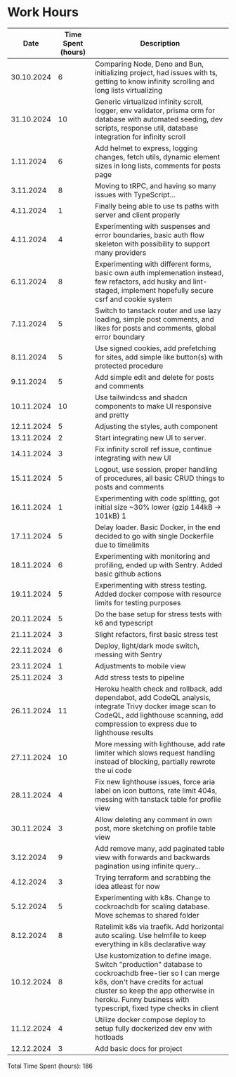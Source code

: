 # Work Hours

| Date       | Time Spent (hours) | Description                                                                                                                                                                                                                                         |
| ---------- | ------------------ | --------------------------------------------------------------------------------------------------------------------------------------------------------------------------------------------------------------------------------------------------- |
| 30.10.2024 | 6                  | Comparing Node, Deno and Bun, initializing project, had issues with ts, getting to know infinity scrolling and long lists virtualizing                                                                                                              |
| 31.10.2024 | 10                 | Generic virtualized infinity scroll, logger, env validator, prisma orm for database with automated seeding, dev scripts, response util, database integration for infinity scroll                                                                    |
| 1.11.2024  | 6                  | Add helmet to express, logging changes, fetch utils, dynamic element sizes in long lists, comments for posts page                                                                                                                                   |
| 3.11.2024  | 8                  | Moving to tRPC, and having so many issues with TypeScript...                                                                                                                                                                                        |
| 4.11.2024  | 1                  | Finally being able to use ts paths with server and client properly                                                                                                                                                                                  |
| 4.11.2024  | 4                  | Experimenting with suspenses and error boundaries, basic auth flow skeleton with possibility to support many providers                                                                                                                              |
| 6.11.2024  | 8                  | Experimenting with different forms, basic own auth implemenation instead, few refactors, add husky and lint-staged, implement hopefully secure csrf and cookie system                                                                               |
| 7.11.2024  | 5                  | Switch to tanstack router and use lazy loading, simple post comments, and likes for posts and comments, global error boundary                                                                                                                       |
| 8.11.2024  | 5                  | Use signed cookies, add prefetching for sites, add simple like button(s) with protected procedure                                                                                                                                                   |
| 9.11.2024  | 5                  | Add simple edit and delete for posts and comments                                                                                                                                                                                                   |
| 10.11.2024 | 10                 | Use tailwindcss and shadcn components to make UI responsive and pretty                                                                                                                                                                              |
| 12.11.2024 | 5                  | Adjusting the styles, auth component                                                                                                                                                                                                                |
| 13.11.2024 | 2                  | Start integrating new UI to server.                                                                                                                                                                                                                 |
| 14.11.2024 | 3                  | Fix infinity scroll ref issue, continue integrating with new UI                                                                                                                                                                                     |
| 15.11.2024 | 5                  | Logout, use session, proper handling of procedures, all basic CRUD things to posts and comments                                                                                                                                                     |
| 16.11.2024 | 1                  | Experimenting with code splitting, got initial size ~30% lower (gzip 144kB -> 101kB) 1                                                                                                                                                              |
| 17.11.2024 | 5                  | Delay loader. Basic Docker, in the end decided to go with single Dockerfile due to timelimits                                                                                                                                                       |
| 18.11.2024 | 6                  | Experimenting with monitoring and profiling, ended up with Sentry. Added basic github actions                                                                                                                                                       |
| 19.11.2024 | 5                  | Experimenting with stress testing. Added docker compose with resource limits for testing purposes                                                                                                                                                   |
| 20.11.2024 | 5                  | Do the base setup for stress tests with k6 and typescript                                                                                                                                                                                           |
| 21.11.2024 | 3                  | Slight refactors, first basic stress test                                                                                                                                                                                                           |
| 22.11.2024 | 6                  | Deploy, light/dark mode switch, messing with Sentry                                                                                                                                                                                                 |
| 23.11.2024 | 1                  | Adjustments to mobile view                                                                                                                                                                                                                          |
| 25.11.2024 | 3                  | Add stress tests to pipeline                                                                                                                                                                                                                        |
| 26.11.2024 | 11                 | Heroku health check and rollback, add dependabot, add CodeQL analysis, integrate Trivy docker image scan to CodeQL, add lighthouse scanning, add compression to express due to lighthouse results                                                   |
| 27.11.2024 | 10                 | More messing with lighthouse, add rate limiter which slows request handling instead of blocking, partially rewrote the ui code                                                                                                                      |
| 28.11.2024 | 4                  | Fix new lighthouse issues, force aria label on icon buttons, rate limit 404s, messing with tanstack table for profile view                                                                                                                          |
| 30.11.2024 | 3                  | Allow deleting any comment in own post, more sketching on profile table view                                                                                                                                                                        |
| 3.12.2024  | 9                  | Add remove many, add paginated table view with forwards and backwards pagination using infinite query...                                                                                                                                            |
| 4.12.2024  | 3                  | Trying terraform and scrabbing the idea atleast for now                                                                                                                                                                                             |
| 5.12.2024  | 5                  | Experimenting with k8s. Change to cockroachdb for scaling database. Move schemas to shared folder                                                                                                                                                   |
| 8.12.2024  | 8                  | Ratelimit k8s via traefik. Add horizontal auto scaling. Use helmfile to keep everything in k8s declarative way                                                                                                                                      |
| 10.12.2024 | 8                  | Use kustomization to define image. Switch "production" database to cockroachdb free-tier so I can merge k8s, don't have credits for actual cluster so keep the app otherwise in heroku. Funny business with typescript, fixed type checks in client |
| 11.12.2024 | 4                  | Utilize docker compose deploy to setup fully dockerized dev env with hotloads                                                                                                                                                                       |
| 12.12.2024 | 3                  | Add basic docs for project                                                                                                                                                                                                                          |

Total Time Spent (hours): 186
